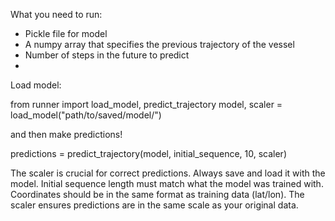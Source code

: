 What you need to run:

- Pickle file for model
- A numpy array that specifies the previous trajectory of the vessel
- Number of steps in the future to predict
- 

Load model:

from runner import load_model, predict_trajectory
model, scaler = load_model("path/to/saved/model/")

and then make predictions!

predictions = predict_trajectory(model, initial_sequence, 10, scaler)

The scaler is crucial for correct predictions. Always save and load it with the model.
Initial sequence length must match what the model was trained with.
Coordinates should be in the same format as training data (lat/lon).
The scaler ensures predictions are in the same scale as your original data.